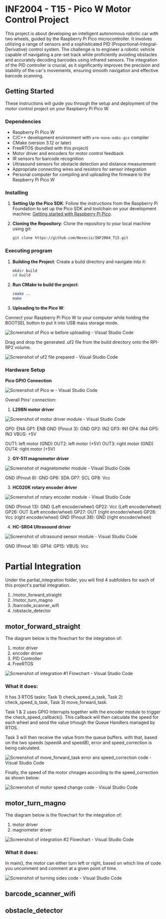 # INF2004 - T15 - Pico W Motor Control Project

This project is about developing an intelligent autonomous robotic car with two wheels, guided by the Raspberry Pi Pico microcontroller. It involves utilizing a range of sensors and a sophisticated PID (Proportional-Integral-Derivative) control system. The challenge is to engineer a robotic vehicle capable of navigating a pre-set track while proficiently avoiding obstacles and accurately decoding barcodes using infrared sensors. The integration of the PID controller is crucial, as it significantly improves the precision and stability of the car's movements, ensuring smooth navigation and effective barcode scanning.

## Getting Started

These instructions will guide you through the setup and deployment of the motor control project on your Raspberry Pi Pico W.

### Dependencies

- Raspberry Pi Pico W
- C/C++ development environment with `arm-none-eabi-gcc` compiler
- CMake (version 3.12 or later)
- FreeRTOS (bundled with this project)
- Motor driver and encoders for motor control feedback
- IR sensors for barcode recognition
- Ultrasound sensors for obstacle detection and distance measurement
- Appropriate connecting wires and resistors for sensor integration
- Personal computer for compiling and uploading the firmware to the Raspberry Pi Pico W

### Installing

1. **Setting Up the Pico SDK**:
   Follow the instructions from the Raspberry Pi Foundation to set up the Pico SDK and toolchain on your development machine:
   [Getting started with Raspberry Pi Pico](https://datasheets.raspberrypi.com/pico/getting-started-with-pico.pdf).


2. **Cloning the Repository**:
   Clone the repository to your local machine using git:

   ```bash
   git clone https://github.com/Nexecis/INF2004_T15.git

### Executing program

1. **Building the Project**:
Create a build directory and navigate into it:

    ```bash
    mkdir build
    cd build
    ```

2. **Run CMake to build the project**:

    ```bash
    cmake ..
    make
    ```

3. **Uploading to the Pico W**:

Connect your Raspberry Pi Pico W to your computer while holding the BOOTSEL button to put it into USB mass storage mode.

![Screenshot of Pico w before uploading - Visual Studio Code](/docs/upload_pico.jpeg)

Drag and drop the generated .uf2 file from the build directory onto the RPI-RP2 volume.

![Screenshot of uf2 file prepared - Visual Studio Code](/docs/uf2_file.png)

### Hardware Setup

**Pico GPIO Connection**

![Screenshot of Pico w - Visual Studio Code](/docs/pico_w_board.jpg)

Overall Pins' connection:

1. **L298N motor driver**

![Screenshot of motor driver module - Visual Studio Code](/docs/L298N_motor_driver.jpg)

GP0: ENA
GP1: ENB
GND (Pinout 3): GND
GP2: IN2
GP3: IN1
GP4: IN4
GP5: IN3
VBUS: +5V

OUT1: left motor (GND)
OUT2: left motor (+5V)
OUT3: right motor (GND)
OUT4: right motor (+5V)

2. **GY-511 magnometer driver**

![Screenshot of magnetometer module - Visual Studio Code](/docs/GY-511_magnetometer.jpg)

GND (Pinout 8): GND
GP6: SDA
GP7: SCL
GP8: Vcc

3. **HC020K rotary encoder driver**

![Screenshot of rotary encoder module - Visual Studio Code](/docs/HC020K_rotary_encoder.png)

GND (Pinout 13): GND (Left encoder/wheel)
GP22: Vcc (Left encoder/wheel)
GP26: OUT (Left encoder/wheel)
GP27: OUT (right encoder/wheel)
GP28: Vcc (right encoder/wheel)
GND (Pinout 38): GND (right encoder/wheel)

4. **HC-SR04 Ultrasound driver**

![Screenshot of ultrasound sensor module - Visual Studio Code](/docs/HC-SR04_ultrasound_sensor.jpg)

GND (Pinout 18):
GP14:
GP15:
VBUS: Vcc



# Partial Integration

Under the partial_integration folder, you will find 4 subfolders for each of this project's partial integration.

1. /motor_forward_straight
2. /motor_turn_magno
3. /barcode_scanner_wifi
4. /obstacle_detector



## motor_forward_straight

The diagram below is the flowchart for the integration of:

1. motor driver
2. encoder driver
3. PID Controller
4. FreeRTOS

![Screenshot of integration #1 Flowchart - Visual Studio Code](/Diagram/Flowchart_motor_forward_straight.png)

### What it does:

It has 3 RTOS tasks: Task 1) check_speed_a_task, Task 2) check_speed_b_task, Task 3) move_forward_task.

Task 1 & 2 uses GPIO Interrupts together with the encoder module to trigger the check_speed_callback(). This callback will then calculate the speed for each wheel and send the value trhough the Queue Handlers managed by RTOS.

Task 3 will then receive the value from the queue buffers. with that, based on the two speeds (speedA and speedB), error and speed_correction is being calculated.

![Screenshot of move_forward_task error ans speed_correction code - Visual Studio Code](/docs/error_and_speed_correction_code.png)

Finally, the speed of the motor chnages according to the speed_correction as shown below:

![Screenshot of motor speed change code - Visual Studio Code](/docs/speed_changes.png)



## motor_turn_magno

The diagram below is the flowchart for the integration of:

1. motor driver
2. magnometer driver

![Screenshot of integration #2 Flowchart - Visual Studio Code](/Diagram/Flowchart_motor_turn_magno.png)

### What it does:

In main(), the motor can either turn left or right, based on which line of code you uncomment and comment at a given point of time.

![Screenshot of turning sides code - Visual Studio Code](/docs/turn_left_or_right.png)



## barcode_scanner_wifi




## obstacle_detector